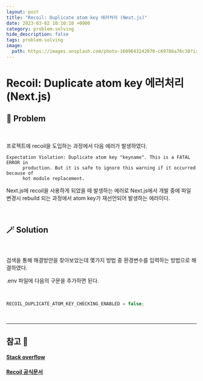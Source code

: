 ```yaml
---
layout: post
title: "Recoil: Duplicate atom key 에러처리 (Next.js)"
date: 2023-03-02 10:10:10 +0900
category: problem-solving
hide_description: false
tags: problem-solving
image:
  path: https://images.unsplash.com/photo-1609643242070-c69786a76c30?ixlib=rb-1.2.1&ixid=MnwxMjA3fDB8MHxwaG90by1wYWdlfHx8fGVufDB8fHx8&auto=format&fit=crop&w=1332&q=80
---
```


# Recoil: Duplicate atom key 에러처리 (Next.js)

## 🧶 Problem

<br>

프로젝트에 recoil을 도입하는 과정에서 다음 에러가 발생하였다.

```
Expectation Violation: Duplicate atom key "keyname". This is a FATAL ERROR in
      production. But it is safe to ignore this warning if it occurred because of
      hot module replacement.
```

Next.js에 recoil을 사용하게 되었을 때 발생하는 에러로 Next.js에서 개발 중에 파일 변경시 rebuild 되는 과정에서 atom key가 재선언되어 발생하는 에러이다.

<br>

## 🪄 Solution

<br>

검색을 통해 해결방안을 찾아보았는데 몇가지 방법 중 환경변수를 입력하는 방법으로 해결하였다.

.env 파일에 다음의 구문을 추가하면 된다.

<br>

```js
RECOIL_DUPLICATE_ATOM_KEY_CHECKING_ENABLED = false;
```

<br>

---

## 참고 🫧

#### [Stack overflow](https://stackoverflow.com/questions/65506656/recoil-duplicate-atom-key-in-nextjs)

#### [Recoil 공식문서](https://recoiljs.org/ko/blog/2022/10/11/recoil-0.7.6-release/)
